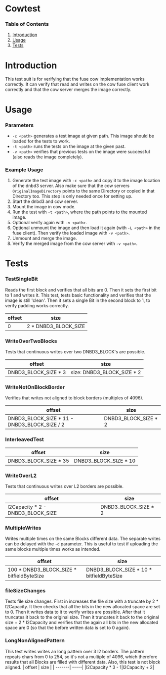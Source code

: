 # Cowtest

### Table of Contents
1. [Introduction](#introduction)
2. [Usage](#usage)
3. [Tests](#tests)



# Introduction

This test suit is for verifying that the fuse cow implementation works correctly. It can verify that read and writes on the cow fuse client work correctly and that the cow server merges the image correctly.


# Usage

### Parameters
- `-c <path>` generates a test image at given path. This image should be loaded for the tests to work.
- `-t <path>` runs the tests on the image at the given past.
- `-v <path>` verifies that previous tests on the image were successful (also reads the image completely).

### Example Usage

1. Generate the test image with `-c <path>` and copy it to the image location of the dnbd3 server. Also make sure that the cow servers `OriginalImageDirectory` points to the same Directory or copied in that Directory too. This step is only needed once for  setting up.
2. Start the dnbd3 and cow server.
3. Mount the image in cow mode.
4. Run the test with `-t <path>`, where the path points to the mounted image.
5. Optional verify again with `-v <path>`.
6. Optional unmount the image and then load it again (with `-L <path>` in the fuse client). Then verify the loaded image with `-v <path>`.
7. Unmount and merge the image.
8. Verify the merged image from the cow server with `-v <path>`.


# Tests

### TestSingleBit
Reads the first block and verifies that all bits are 0. Then it sets the first bit to 1 and writes it.
This test, tests basic functionality and verifies that the image is still 'clean'.
Then it sets a single Bit in the second block to 1, to verify padding works correctly.

| offset | size | 
| -------| -----| 
| 0 | 2 * DNBD3_BLOCK_SIZE|


### WriteOverTwoBlocks
Tests that continuous writes over two DNBD3_BLOCK's are possible.

| offset | size | 
| -------| -----| 
| DNBD3_BLOCK_SIZE * 3| size: DNBD3_BLOCK_SIZE * 2|


### WriteNotOnBlockBorder
Verifies that writes not aligned to block borders (multiples of 4096).

| offset | size | 
| -------| -----| 
| DNBD3_BLOCK_SIZE * 11 - DNBD3_BLOCK_SIZE / 2| DNBD3_BLOCK_SIZE * 2 |


### InterleavedTest

| offset | size | 
| -------| -----| 
|DNBD3_BLOCK_SIZE * 35 | DNBD3_BLOCK_SIZE * 10|

### WriteOverL2
Tests that continuous writes over L2 borders are possible.

| offset | size | 
| -------| -----| 
|l2Capacity * 2 - DNBD3_BLOCK_SIZE | DNBD3_BLOCK_SIZE * 2 |


### MultipleWrites
Writes multiple times on the same Blocks different data. The separate writes can be delayed with the `-d` parameter. This is useful to test if uploading the same blocks multiple times works as intended.

| offset | size | 
| -------| -----| 
| 100 * DNBD3_BLOCK_SIZE * bitfieldByteSize | DNBD3_BLOCK_SIZE * 10 * bitfieldByteSize |


### fileSizeChanges
Tests file size changes. First in increases the file size with a truncate by 2 * l2Capacity. It then checks that all the bits in the new allocated space are set to 0. Then it writes data to it to verify writes are possible. After that it truncates it back to the original size. Then it truncates it back to
the original size + 2 * l2Capacity and verifies that the again all bits in the new allocated space are 0 (so that the before written data is set to 0 again).

### LongNonAlignedPattern
This test writes writes an long pattern over 3 l2 borders. The pattern repeats chars from 0 to 254, so it's not a multiple of 4096, which therefore results that all Blocks are filled with different data. Also, this test is not block aligned.
| offset | size | 
| -------| -----| 
|l2Capacity * 3 - 1|l2Capacity + 2|

